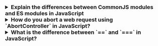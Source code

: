 <details >
 <summary style="font-size: large; font-weight: bold">Explain the differences between CommonJS modules and ES modules in JavaScript
</summary>


## TL;DR

In JavaScript, modules are reusable pieces of code that encapsulate functionality, making it easier to manage, maintain, and structure your applications. Modules allow you to break down your code into smaller, manageable parts, each with its own scope.

**CommonJS** is an older module system that was initially designed for server-side JavaScript development with Node.js. It uses the `require()` function to load modules and the `module.exports` or `exports` object to define the exports of a module.

```js
// my-module.js
const value = 42;
module.exports = { value };

// main.js
const myModule = require('./my-module.js');
console.log(myModule.value); // 42
```

**ES Modules** (ECMAScript Modules) are the standardized module system introduced in ES6 (ECMAScript 2015). They use the `import` and `export` statements to handle module dependencies.

```js
// my-module.js
export const value = 42;

// main.js
import { value } from './my-module.js';
console.log(value); // 42
```

**CommonJS vs ES modules**

| Feature | CommonJS | ES modules |
| --- | --- | --- |
| Module Syntax | `require()` for importing `module.exports` for exporting | `import` for importing `export` for exporting |
| Environment | Primarily used in Node.js for server-side development | Designed for both browser and server-side JavaScript (Node.js) |
| Loading | Synchronous loading of modules | Asynchronous loading of modules |
| Structure | Dynamic imports, can be conditionally called | Static imports/exports at the top level |
| File extensions | `.js` (default) | `.mjs` or `.js` (with `type: "module"` in `package.json`) |
| Browser support | Not natively supported in browsers | Natively supported in modern browsers |
| Optimization | Limited optimization due to dynamic nature | Allows for optimizations like tree-shaking due to static structure |
| Compatibility | Widely used in existing Node.js codebases and libraries | Newer standard, but gaining adoption in modern projects |

---

## Modules in Javascript

Modules in JavaScript are a way to organize and encapsulate code into reusable and maintainable units. They allow developers to break down their codebase into smaller, self-contained pieces, promoting code reuse, separation of concerns, and better organization. There are two main module systems in JavaScript: CommonJS and ES modules.

### CommonJS

CommonJS is an older module system that was initially designed for server-side JavaScript development with Node.js. It uses the require function to load modules and the `module.exports` or `exports` object to define the exports of a module.

- **Syntax**: Modules are included using `require()` and exported using `module.exports`.
- **Environment**: Primarily used in `Node.js`.
- **Execution**: Modules are loaded synchronously.
- Modules are loaded dynamically at runtime.

```js
// my-module.js
const value = 42;
module.exports = { value };

// main.js
const myModule = require('./my-module.js');
console.log(myModule.value); // 42
```

### ES Modules

ES Modules (ECMAScript Modules) are the standardized module system introduced in ES6 (ECMAScript 2015). They use the `import` and `export` statements to handle module dependencies.

- **Syntax**: Modules are imported using `import` and exported using `export`.
- **Environment**: Can be used in both browser environments and Node.js (with certain configurations).
- **Execution**: Modules are loaded asynchronously.
- **Support**: Introduced in ES2015, now widely supported in modern browsers and Node.js.
- Modules are loaded statically at compile-time.
- Enables better performance due to static analysis and tree-shaking.

```js
// my-module.js
export const value = 42;

// main.js
import { value } from './my-module.js';
console.log(value); // 42
```
</details>





<details >
<summary style="font-size: large; font-weight: bold">How do you abort a web request using `AbortController` in JavaScript?</summary>


## TL;DR

`AbortController` is used to cancel ongoing asynchronous operations like fetch requests.

```js
const controller = new AbortController();
const signal = controller.signal;

fetch('https://jsonplaceholder.typicode.com/todos/1', { signal })
  .then((response) => {
    // Handle response
  })
  .catch((error) => {
    if (error.name === 'AbortError') {
      console.log('Request aborted');
    } else {
      console.error('Error:', error);
    }
  });

// Call abort() to abort the request
controller.abort();
```

Aborting web requests is useful for:

- Canceling requests based on user actions.
- Prioritizing the latest requests in scenarios with multiple simultaneous requests.
- Canceling requests that are no longer needed, e.g. after the user has navigated away from the page.

---

## `AbortController`s

`AbortController` allows graceful cancelation of ongoing asynchronous operations like fetch requests. It offers a mechanism to signal to the underlying network layer that the request is no longer required, preventing unnecessary resource consumption and improving user experience.

## Using `AbortController`s

Using `AbortController`s involve the following steps:

1. **Create an `AbortController` instance**: Initialize an `AbortController` instance, which creates a signal that can be used to abort requests.
1. **Pass the signal to the request**: Pass the signal to the request, typically through the `signal` property in the request options.
1. **Abort the request**: Call the `abort()` method on the `AbortController` instance to cancel the ongoing request.

Here is an example of how to use `AbortController`s with the `fetch()` API:

```js
const controller = new AbortController();
const signal = controller.signal;

fetch('https://jsonplaceholder.typicode.com/todos/1', { signal })
  .then((response) => {
    // Handle response
  })
  .catch((error) => {
    if (error.name === 'AbortError') {
      console.log('Request aborted');
    } else {
      console.error('Error:', error);
    }
  });

// Call abort() to abort the request
controller.abort();
```

## Use cases

### Canceling a `fetch()` request on a user action

Cancel requests that take too long or are no longer relevant due to user interactions (e.g., user cancels uploading of a huge file).

```js
// HTML:
// <div>
//   <button id="cancel-button">Cancel upload</button>
// </div>

const controller = new AbortController();
const signal = controller.signal;

fetch('https://jsonplaceholder.typicode.com/todos/1', { signal })
  .then((response) => {
    // Handle successful response
  })
  .catch((error) => {
    if (error.name === 'AbortError') {
      console.log('Request canceled');
    } else {
      console.error('Network or other error:', error);
    }
  });

document.getElementById('cancel-button').addEventListener('click', () => {
  controller.abort();
});
```

When you click the "Cancel upload" button, in-flight request will be aborted.

### Prioritizing latest requests in a race condition

In scenarios where multiple requests are initiated for the same data, use `AbortController` to prioritize the latest request and abort earlier ones.

```js
let latestController = null; // Keeps track of the latest controller

function fetchData(url) {
  if (latestController) {
    latestController.abort(); // Abort any previous request
  }

  const controller = new AbortController();
  latestController = controller;
  const signal = controller.signal;

  fetch(url, { signal })
    .then((response) => {
      // Handle successful response
    })
    .catch((error) => {
      if (error.name === 'AbortError') {
        console.log('Request canceled');
      } else {
        console.error('Network or other error:', error);
      }
    });
}
```

In this example, when the `fetchData()` function is called multiple times triggering multiple fetch requests, `AbortController`s will cancel all the previous requests except the latest request. This is common in scenarios like type-ahead search or infinite scrolling, where new requests are triggered frequently.

### Canceling requests that are no longer needed

In situations where the user has navigated away from the page, aborting the request can prevent unnecessary operations (e.g. success callback handling), and freeing up resources by lowering the likelihood of memory leaks.

## Notes

- `AbortController`s is not `fetch()`-specific, it can be used to abort other asynchronous tasks as well.
- A singular `AbortContoller` instance can be reused or multiple async tasks and cancel all of them at once.
- Calling `abort()` on `AbortController`s does not send any notification or signal to the server. The server is unaware of the cancelation and will continue processing the request until it completes or times out.

## Further reading

- [AbortController | MDN](https://developer.mozilla.org/en-US/docs/Web/API/AbortController)
- [Fetch: Abort | Javascript.info](https://javascript.info/fetch-abort)

</details>


<details >
 <summary style="font-size: large; font-weight: bold">What is the difference between `==` and `===` in JavaScript?</summary>

![img.png](img.png)
https://justjavascript.com/learn/07-equality-of-values

https://www.greatfrontend.com/questions/quiz/what-is-the-difference-between-double-equal-and-triple-equal?practice=practice&tab=quiz

![img_1.png](img_1.png)
https://dorey.github.io/JavaScript-Equality-Table/
</details>
